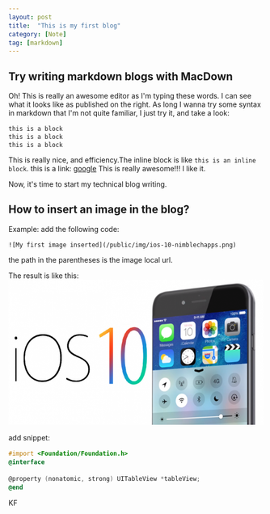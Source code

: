 ```yaml
---
layout: post
title:  "This is my first blog"
category: [Note]
tag: [markdown]
---
```


## Try writing markdown blogs with MacDown

Oh! This is really an awesome editor as I'm typing these words. I can see what it looks like as published on the right. As long I wanna try some syntax in markdown that I'm not quite familiar, I just try it, and take a look:

	this is a block
	this is a block
	this is a block

This is really nice, and efficiency.The inline block is like `this is an inline block`. this is a link: [google](http://google.com) This is really awesome!!! I like it.

Now, it's time to start my technical blog writing.

## How to insert an image in the blog?

Example:
add the following code:

```
![My first image inserted](/public/img/ios-10-nimblechapps.png)
```

the path in the parentheses is the image local url.

The result is like this:
![My first image inserted](/public/img/20161103-0-ios10.png)

add snippet:

```objective-c
#import <Foundation/Foundation.h>
@interface

@property (nonatomic, strong) UITableView *tableView;
@end
```
KF 
